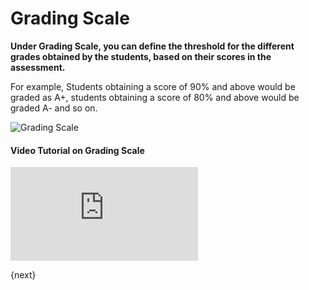 <!-- add-breadcrumbs -->
# Grading Scale

**Under Grading Scale, you can define the threshold for the different grades obtained by the students, based on their scores in the assessment.**

For example, Students obtaining a score of 90% and above would be graded as A+, students obtaining a score of 80% and above would be graded A- and so on.

![Grading Scale](/docs/v13/assets/img/education/education-grading-scale-1.png)

#### Video Tutorial on Grading Scale



<div>
    <div class='embed-container'>
        <iframe src='https://www.youtube.com/embed/t8ZDDq4qtIk?start=52' frameborder='0' allowfullscreen>
        </iframe>
    </div>
</div>

{next}